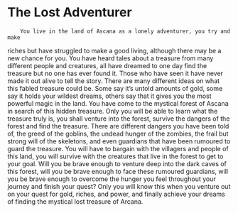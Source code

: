 # The Lost Adventurer
	    You live in the land of Ascana as a lonely adventurer, you try and make 
  riches but have struggled to make a good living, although there may be a new 
  chance for you. You have heard tales about a treasure from many different
  people and creatures, all have dreamed to one day find the treasure but no one 
  has ever found it. Those who have seen it have never made it out alive to tell the 
  story. There are many different ideas on what this fabled treasure could be. 
  Some say it’s untold amounts of gold, some say it holds your wildest dreams,
  others say that it gives you the most powerful magic in the land. You have come 
  to the mystical forest of Ascana in search of this hidden treasure. Only you will 
  be able to learn what the treasure truly is, you shall venture into the forest, 
  survive the dangers of the forest and find the treasure. There are different
  dangers you have been told of, the greed of the goblins, the undead hunger of 
  the zombies, the frail but strong will of the skeletons, and even guardians that 
  have been rumoured to guard the treasure. You will have to bargain with the 
  villagers and people of this land, you will survive with the creatures that live in
  the forest to get to your goal. Will you be brave enough to venture deep into the 
  dark caves of this forest, will you be brave enough to face these rumoured 
  guardians, will you be brave enough to overcome the hunger you feel throughout 
  your journey and finish your quest? Only you will know this when you venture 
  out on your quest for gold, riches, and power, and finally achieve your dreams 
  of finding the mystical lost treasure of Arcana.
